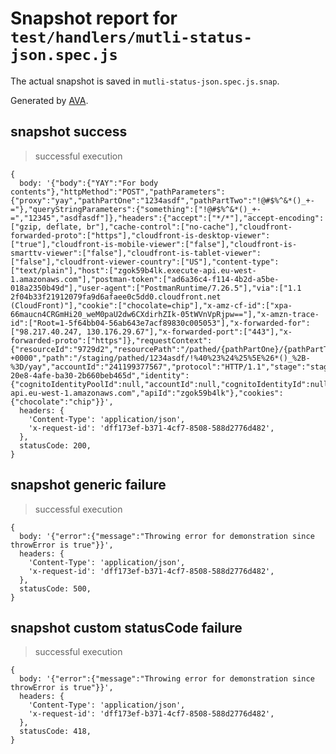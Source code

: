 # Snapshot report for `test/handlers/mutli-status-json.spec.js`

The actual snapshot is saved in `mutli-status-json.spec.js.snap`.

Generated by [AVA](https://avajs.dev).

## snapshot success

> successful execution

    {
      body: '{"body":{"YAY":"For body contents"},"httpMethod":"POST","pathParameters":{"proxy":"yay","pathPartOne":"1234asdf","pathPartTwo":"!@#$%^&*()_+-="},"queryStringParameters":{"something":["!@#$%^&*()_+-=","12345","asdfasdf"]},"headers":{"accept":["*/*"],"accept-encoding":["gzip, deflate, br"],"cache-control":["no-cache"],"cloudfront-forwarded-proto":["https"],"cloudfront-is-desktop-viewer":["true"],"cloudfront-is-mobile-viewer":["false"],"cloudfront-is-smarttv-viewer":["false"],"cloudfront-is-tablet-viewer":["false"],"cloudfront-viewer-country":["US"],"content-type":["text/plain"],"host":["zgok59b4lk.execute-api.eu-west-1.amazonaws.com"],"postman-token":["ad6a36c4-f114-4b2d-a5be-018a2350b49d"],"user-agent":["PostmanRuntime/7.26.5"],"via":["1.1 2f04b33f21912079fa9d6afaee0c5dd0.cloudfront.net (CloudFront)"],"cookie":["chocolate=chip"],"x-amz-cf-id":["xpa-66maucn4CRGmHi20_weM0paU2dw6CXdirhZIk-05tWVnVpRjpw=="],"x-amzn-trace-id":["Root=1-5f64bb04-56ab643e7acf89830c005053"],"x-forwarded-for":["98.217.40.247, 130.176.29.67"],"x-forwarded-port":["443"],"x-forwarded-proto":["https"]},"requestContext":{"resourceId":"9729d2","resourcePath":"/pathed/{pathPartOne}/{pathPartTwo}/{proxy+}","httpMethod":"POST","extendedRequestId":"TEIouH2ajoEFUkw=","requestTime":"18/Sep/2020:13:49:56 +0000","path":"/staging/pathed/1234asdf/!%40%23%24%25%5E%26*()_%2B-%3D/yay","accountId":"241199377567","protocol":"HTTP/1.1","stage":"staging","domainPrefix":"zgok59b4lk","requestTimeEpoch":1600436996573,"requestId":"70d6d131-20e8-4afe-ba30-2b660beb465d","identity":{"cognitoIdentityPoolId":null,"accountId":null,"cognitoIdentityId":null,"caller":null,"sourceIp":"98.217.40.247","principalOrgId":null,"accessKey":null,"cognitoAuthenticationType":null,"cognitoAuthenticationProvider":null,"userArn":null,"userAgent":"PostmanRuntime/7.26.5","user":null},"domainName":"zgok59b4lk.execute-api.eu-west-1.amazonaws.com","apiId":"zgok59b4lk"},"cookies":{"chocolate":"chip"}}',
      headers: {
        'Content-Type': 'application/json',
        'x-request-id': 'dff173ef-b371-4cf7-8508-588d2776d482',
      },
      statusCode: 200,
    }

## snapshot generic failure

> successful execution

    {
      body: '{"error":{"message":"Throwing error for demonstration since throwError is true"}}',
      headers: {
        'Content-Type': 'application/json',
        'x-request-id': 'dff173ef-b371-4cf7-8508-588d2776d482',
      },
      statusCode: 500,
    }

## snapshot custom statusCode failure

> successful execution

    {
      body: '{"error":{"message":"Throwing error for demonstration since throwError is true"}}',
      headers: {
        'Content-Type': 'application/json',
        'x-request-id': 'dff173ef-b371-4cf7-8508-588d2776d482',
      },
      statusCode: 418,
    }
